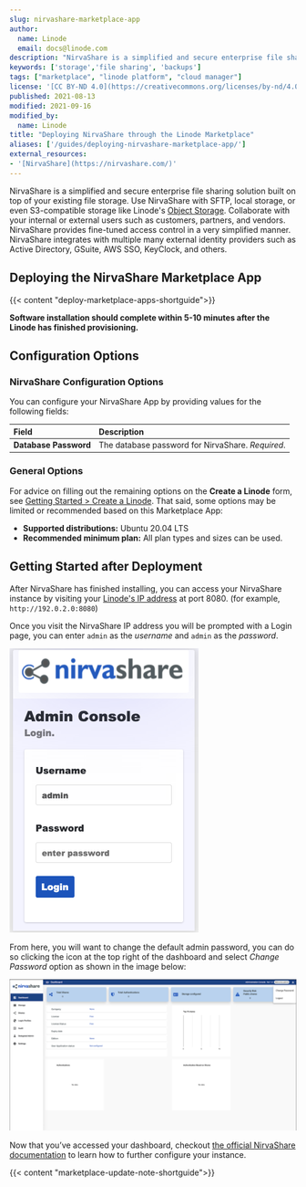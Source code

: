 ```yaml
---
slug: nirvashare-marketplace-app
author:
  name: Linode
  email: docs@linode.com
description: "NirvaShare is a simplified and secure enterprise file sharing solution built on top of your existing file storage. This tutorial walks you through deploying NirvaShare using the Linode Marketplace."
keywords: ['storage','file sharing', 'backups']
tags: ["marketplace", "linode platform", "cloud manager"]
license: '[CC BY-ND 4.0](https://creativecommons.org/licenses/by-nd/4.0)'
published: 2021-08-13
modified: 2021-09-16
modified_by:
  name: Linode
title: "Deploying NirvaShare through the Linode Marketplace"
aliases: ['/guides/deploying-nirvashare-marketplace-app/']
external_resources:
- '[NirvaShare](https://nirvashare.com/)'
---
```


NirvaShare is a simplified and secure enterprise file sharing solution built on top of your existing file storage. Use NirvaShare with SFTP, local storage, or even S3-compatible storage like Linode's [Object Storage](https://www.linode.com/products/object-storage/). Collaborate with your internal or external users such as customers, partners, and vendors. NirvaShare provides fine-tuned access control in a very simplified manner. NirvaShare integrates with multiple many external identity providers such as Active Directory, GSuite, AWS SSO, KeyClock, and others.

## Deploying the NirvaShare Marketplace App

{{< content "deploy-marketplace-apps-shortguide">}}

**Software installation should complete within 5-10 minutes after the Linode has finished provisioning.**

## Configuration Options

### NirvaShare Configuration Options

You can configure your NirvaShare App by providing values for the following fields:

| **Field** | **Description** |
|:--------------|:------------|
| **Database Password** | The database password for NirvaShare. *Required*. |

### General Options

For advice on filling out the remaining options on the **Create a Linode** form, see [Getting Started > Create a Linode](/docs/guides/getting-started/#create-a-linode). That said, some options may be limited or recommended based on this Marketplace App:

- **Supported distributions:** Ubuntu 20.04 LTS
- **Recommended minimum plan:** All plan types and sizes can be used.

## Getting Started after Deployment

After NirvaShare has finished installing, you can access your NirvaShare instance by visiting your [Linode's IP address](/docs/quick-answers/linode-platform/find-your-linodes-ip-address/) at port 8080. (for example, `http://192.0.2.0:8080`)

Once you visit the NirvaShare IP address you will be prompted with a Login page, you can enter `admin` as the *username* and `admin` as the *password*.

![Nirvashare Login.](nirvashare-login.png)

From here, you will want to change the default admin password, you can do so clicking the icon at the top right of the dashboard and select *Change Password* option as shown in the image below:

![Nirvashare Change Password.](nirvashare-changepassword.png)

Now that you’ve accessed your dashboard, checkout [the official NirvaShare documentation](https://nirvashare.com/setup-guide/) to learn how to further configure your instance.

{{< content "marketplace-update-note-shortguide">}}